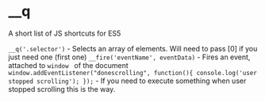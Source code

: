 # __q
A short list of JS shortcuts for ES5

`__q('.selector')` - Selects an array of elements. Will need to pass [0] if you just need one (first one)
`__fire('eventName', eventData)` - Fires an event, attached to `window ` of the document
`window.addEventListener("donescrolling", function(){ console.log('user stopped scrolling'); });` - If you need to execute something when user stopped scrolling this is the way.
